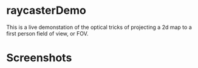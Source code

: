 # raycasterDemo
This is a live demonstation of the optical tricks of projecting a 2d map to a first person field of view, or FOV.


<h1> Screenshots </h1>




